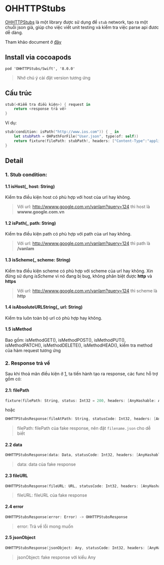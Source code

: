 # OHHTTPStubs

[OHHTTPStubs](https://github.com/AliSoftware/OHHTTPStubs) là một library được sử dụng để `stub` network, tạo ra một chuỗi json giả, giúp cho việc viết unit testing và kiểm tra việc parse api đươc dễ dàng.

Tham khảo document ở [đây](http://cocoadocs.org/docsets/OHHTTPStubs/6.0.0/)

## Install via cocoapods

```
pod 'OHHTTPStubs/Swift', '8.0.0'
```
> Nhớ chú ý cài đặt version tương ứng

## Cấu trúc

```swift
stub(<Kiểm tra điều kiện>) { request in
    return <response trả về>
}
```
Ví dụ:

```swift
stub(condition: isPath("http://www.ios.com")) { _ in
    let stubPath = OHPathForFile("User.json", type(of: self))
    return fixture(filePath: stubPath!, headers: ["Content-Type":"application/json"])
}

```

## Detail

### 1. Stub condition:

#### 1.1 isHost(_ host: String)

Kiểm tra điều kiện host có phù hợp với host của url hay không.
> Với url: http://wwww.google.com.vn/vanlam?query=124 thì host là **wwww.google.com.vn**

#### 1.2 isPath(_ path: String)

Kiểm tra điều kiện path có phù hợp với path của url hay không.

> Với url: http://wwww.google.com.vn/vanlam?query=124 thì path là **/vanlam**

#### 1.3 isScheme(_ scheme: String) 

Kiểm tra điều kiện scheme có phù hợp với scheme của url hay không. Xin đừng sử dụng *isScheme* vì nó đang bị bug, không phân biệt được **http** và **https**

> Với url: http://wwww.google.com.vn/vanlam?query=124 thì scheme là **http**

#### 1.4 isAbsoluteURLString(_ url: String)

Kiểm tra luôn toàn bộ url có phù hợp hay không.

#### 1.5 isMethod

Bao gồm: isMethodGET(), isMethodPOST(), isMethodPUT(), isMethodPATCH(), isMethodDELETE(), isMethodHEAD(), kiểm tra method của hàm request tương ứng

### 2. Response trả về

Sau khi thoả mãn điều kiện ở [1](#Stub-condition), ta tiến hành tạo ra response, các func hỗ trợ gồm có:

#### 2.1: filePath

```swift
fixture(filePath: String, status: Int32 = 200, headers: [AnyHashable: Any]?) -> OHHTTPStubsResponse
```
hoặc 

```swift
OHHTTPStubsResponse(fileAtPath: String, statusCode: Int32, headers: [AnyHashable: Any]?) -> OHHTTPStubsResponse
```
> filePath: filePath của fake response, nên đặt `filename.json` cho dễ biết

#### 2.2  data

```swift
OHHTTPStubsResponse(data: Data, statusCode: Int32, headers: [AnyHashable : Any]?)
```
> data: data của fake response

#### 2.3 fileURL

```swift
OHHTTPStubsResponse(fileURL: URL, statusCode: Int32, headers: [AnyHashable : Any]?) -> OHHTTPStubsResponse
```
> fileURL: fileURL của fake response

#### 2.4 error

```swift
OHHTTPStubsResponse(error: Error) -> OHHTTPStubsResponse
```
> error: Trả về lỗi mong muốn

#### 2.5 jsonObject

```swift
OHHTTPStubsResponse(jsonObject: Any, statusCode: Int32, headers: [AnyHashable : Any]?) -> OHHTTPStubsResponse
```
> jsonObject: fake response với kiểu Any